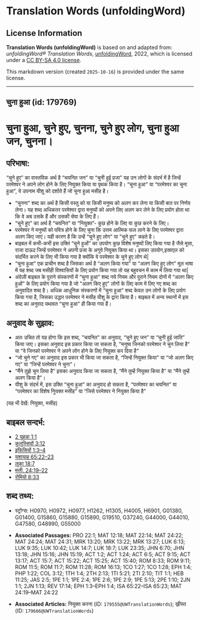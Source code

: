 # Translation Words (unfoldingWord)

## License Information

**Translation Words (unfoldingWord)** is based on and adapted from: _unfoldingWord® Translation Words_, [unfoldingWord](https://unfoldingword.org/utw), 2022, which is licensed under a [CC BY-SA 4.0 license](https://creativecommons.org/licenses/by-sa/4.0/legalcode.en).

This markdown version (created `2025-10-16`) is provided under the same license.



--------------------------------

## चुना हुआ (id: 179769)

चुना हुआ, चुने हुए, चुनना, चुने हुए लोग, चुना हुआ जन, चुनना।
============================================================

परिभाषा:
--------

“चुने हुए” का वास्तविक अर्थ है “चयनित जन” या “चुनी हुई प्रजा” यह उन लोगों के संदर्भ में है जिन्हें परमेश्वर ने अपने लोग होने के लिए नियुक्त किया या पृथक किया है। “चुना हुआ” या “परमेश्वर का चुना हुआ”, ये उपनाम यीशु को दर्शाते हैं जो चुना हुआ मसीह है।

* “चुनना” शब्द का अर्थ है किसी वस्तु को या किसी मनुष्य को अलग कर लेना या किसी बात पर निर्णय लेना। यह शब्द अधिकतर परमेश्वर द्वारा मनुष्यों को अपने लिए अलग कर लेने के लिए प्रयोग होता था कि वे अब उसके हैं और उसकी सेवा के लिए हैं।
* “चुने हुए” का अर्थ है “चयनित” या “नियुक्त”\- कुछ होने के लिए या कुछ करने के लिए।
* परमेश्वर ने मनुष्यों को पवित्र होने के लिए चुना कि उत्तम आत्मिक फल लाने के लिए परमेश्वर द्वारा अलग किए जाएं। यही कारण है कि उन्हें “चुने हुए लोग” या "चुने हुए" कहते है।
* बाइबल में कभी\-कभी इस उक्तिं “चुने हुओं” का उपयोग कुछ विशेष मनुष्यों लिए किया गया है जैसे मूसा, राजा दाऊद जिन्हें परमेश्वर ने अपनी प्रजा के अगुवे नियुक्त किया था। इसका उपयोग,इस्राएल को संदर्भित करने के लिए भी किया गया है क्योंकि वे परमेश्वर के चुने हुए लोग थे\|
* “चुना हुआ” एक प्राचीन शब्द है जिसका अर्थ है “अलग किया गया” या “अलग किए हुए लोग” मूल भाषा में यह शब्द जब मसीही विश्वासियों के लिए प्रयोग किया गया तो यह बहुवचन में काम में लिया गया था\|
* अंग्रेज़ी बाइबल के पुराने संस्करणों में “चुना हुआ” शब्द नये नियम और पुराने नियम दोनों में “अलग किए हुओं” के लिए प्रयोग किया गया है जो "अलग किए हुए" लोगों के लिए काम में लिए गए शब्द का अनुवादित शब्द है। अधिक आधुनिक संस्करणों में “चुना हुआ” शब्द केवल उन लोगों के लिए प्रयोग किया गया है, जिसका उद्धार परमेश्वर ने मसीह यीशु के द्वारा किया है। बाइबल में अन्य स्थानों में इस शब्द का अनुवाद यथावत “चुना हुआ” ही किया गया हैं।

अनुवाद के सुझाव:
----------------

* अतः उचित तो यह होगा कि इस शब्द, "चयनित" का अनुवाद, “चुने हुए जन” या “चुनी हुई जाति” किया जाए। इसका अनुवाद इस प्रकार किया जा सकता है, "मनुष्य जिनको परमेश्वर ने चुन लिया है" या "वे जिनको परमेश्वर ने अपने लोग होने के लिए नियुक्त कर दिया है"
* “जो चुने गए” का अनुवाद इस प्रकार भी किया जा सकता है, “जिन्हें नियुक्त किया” या “जो अलग किए गए” या “जिन्हें परमेश्वर ने चुना”।
* “मैंने तुझे चुन लिया है” इसका अनुवाद किया जा सकता है, “मैंने तुम्हें नियुक्त किया है” या “मैंने तुम्हें अलग किया है”।
* यीशु के संदर्भ में, इस उक्ति “चुना हुआ” का अनुवाद हो सकता है, “परमेश्वर का चयनित” या “परमेश्वर का विशेष निुयक्त मसीह” या “जिसे परमेश्वर ने नियुक्त किया है”

(यह भी देखें: नियुक्त, मसीह)

बाइबल सन्दर्भ:
--------------

* [2 यूहन्ना 1:1](https://ref.ly/2John0:0)
* [कुलुस्सियों 3:12](https://ref.ly/Col3:12)
* [इफिसियों 1:3–4](https://ref.ly/Eph1:3-Eph1:4)
* [यशायाह 65:22–23](https://ref.ly/Isa65:22-Isa65:23)
* [लूका 18:7](https://ref.ly/Luke18:7)
* [मत्ती. 24:19–22](https://ref.ly/Matt24:19-Matt24:22)
* [रोमियो 8:33](https://ref.ly/Rom8:33)

शब्द तथ्य:
----------

* स्ट्रोंग्स: H0970, H0972, H0977, H1262, H1305, H4005, H6901, G01380, G01400, G15860, G15880, G15890, G19510, G37240, G44000, G44010, G47580, G48990, G55000

* **Associated Passages:** PRO 22:1; MAT 12:18; MAT 22:14; MAT 24:22; MAT 24:24; MAT 24:31; MRK 13:20; MRK 13:22; MRK 13:27; LUK 6:13; LUK 9:35; LUK 10:42; LUK 14:7; LUK 18:7; LUK 23:35; JHN 6:70; JHN 13:18; JHN 15:16; JHN 15:19; ACT 1:2; ACT 1:24; ACT 6:5; ACT 9:15; ACT 13:17; ACT 15:7; ACT 15:22; ACT 15:25; ACT 15:40; ROM 8:33; ROM 9:11; ROM 11:5; ROM 11:7; ROM 11:28; ROM 16:13; 1CO 1:27; 1CO 1:28; EPH 1:4; PHP 1:22; COL 3:12; 1TH 1:4; 2TH 2:13; 1TI 5:21; 2TI 2:10; TIT 1:1; HEB 11:25; JAS 2:5; 1PE 1:1; 1PE 2:4; 1PE 2:6; 1PE 2:9; 1PE 5:13; 2PE 1:10; 2JN 1:1; 2JN 1:13; REV 17:14; EPH 1:3–EPH 1:4; ISA 65:22–ISA 65:23; MAT 24:19–MAT 24:22
* **Associated Articles:** नियुक्त करना (ID: `179555@UWTranslationWords`); ख्रीस्त (ID: `179666@UWTranslationWords`)

